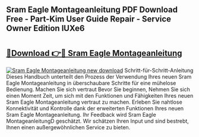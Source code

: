 ## Sram Eagle Montageanleitung PDF Download Free - Part-Kim User Guide Repair - Service Owner Edition lUXe6

# <h2><a href="http://df88mz.blite.top/?on=Sram+Eagle+Montageanleitung">🔗Download 👉🔴 Sram Eagle Montageanleitung</a></h2>

[![Sram Eagle Montageanleitung new download](https://i.imgur.com/lujVjoI.png)](http://df88mz.blite.top/?on=Sram+Eagle+Montageanleitung)
Schritt-für-Schritt-Anleitung Dieses Handbuch unterteilt den Prozess der Verwendung Ihres neuen Sram Eagle Montageanleitung in überschaubare Schritte für eine mühelose Bedienung. Machen Sie sich vertraut Bevor Sie beginnen, Nehmen Sie sich einen Moment Zeit, um sich mit den Funktionen und Fähigkeiten Ihres neuen Sram Eagle Montageanleitung vertraut zu machen. Erleben Sie nahtlose Konnektivität und Kontrolle dank der erweiterten Funktionen Ihres neuen Sram Eagle Montageanleitung. Ihr Feedback wird Sram Eagle MontageanleitungD geschätzt. Wir schätzen Ihren Input und sind bestrebt, Ihnen einen außergewöhnlichen Service zu bieten.
